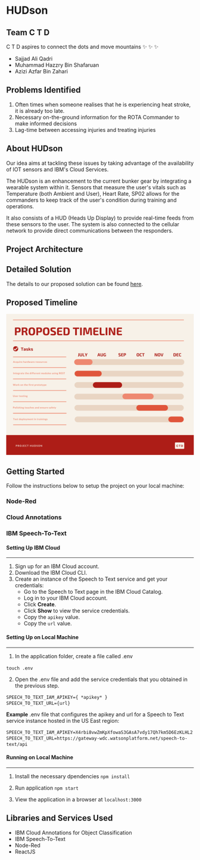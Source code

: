 # HUDson

## Team C T D

C T D aspires to connect the dots and move mountains :sparkles: :sparkles: :sparkles:

* Sajjad Ali Qadri
* Muhammad Hazzry Bin Shafaruan
* Azizi Azfar Bin Zahari

## Problems Identified
1. Often times when someone realises that he is experiencing heat stroke, it is already too late.
2. Necessary on-the-ground information for the ROTA Commander to make informed decisions
3. Lag-time between accessing injuries and treating injuries

## About HUDson
Our idea aims at tackling these issues by taking advantage of the availability of IOT sensors and IBM's Cloud Services.

The HUDson is an enhancement to the current bunker gear by integrating a wearable system within it. Sensors that measure the user's vitals such as Temperature (both Ambient and User), Heart Rate, SP02 allows for the commanders to keep track of the user's condition during training and operations. 

It also consists of a HUD (Heads Up Display) to provide real-time feeds from these sensors to the user. The system is also connected to the cellular network to provide direct communications between the responders.

## Project Architecture

## Detailed Solution
The details to our proposed solution can be found [here](https://docs.google.com/presentation/d/118ZEW3oC22b5wW0z8rRuRln_HrM24JXRShlhw-pjIVY/edit?usp=sharing).

## Proposed Timeline
![Proposed Timleine](./images/ProposedTimeline.png)

## Getting Started

Follow the instructions below to setup the project on your local machine:

### Node-Red

### Cloud Annotations

### IBM Speech-To-Text

#### Setting Up IBM Cloud
---------------------------------------
1. Sign up for an IBM Cloud account.
2. Download the IBM Cloud CLI.
3. Create an instance of the Speech to Text service and get your credentials:
    * Go to the Speech to Text page in the IBM Cloud Catalog.
    * Log in to your IBM Cloud account.
    * Click **Create**.
    * Click **Show** to view the service credentials.
    * Copy the `apikey` value.
    * Copy the `url` value.
  
#### Setting Up on Local Machine
----------------------------------------
1. In the application folder, create a file called .env

`touch .env`

2. Open the .env file and add the service credentials that you obtained in the previous step.

```
SPEECH_TO_TEXT_IAM_APIKEY={ *apikey* } 
SPEECH_TO_TEXT_URL={url}
```

**Example** .env file that configures the apikey and url for a Speech to Text service instance hosted in the US East region:

```
SPEECH_TO_TEXT_IAM_APIKEY=X4rbi8vwZmKpXfowaS3GAsA7vdy17Qh7km5D6EzKLHL2
SPEECH_TO_TEXT_URL=https://gateway-wdc.watsonplatform.net/speech-to-text/api
```
#### Running on Local Machine
------------------------------------------
1. Install the necessary dpendencies
`npm install`

2. Run application
`npm start`

3. View the application in a browser at `localhost:3000`

## Libraries and Services Used

* IBM Cloud Annotations for Object Classification
* IBM Speech-To-Text
* Node-Red
* ReactJS
